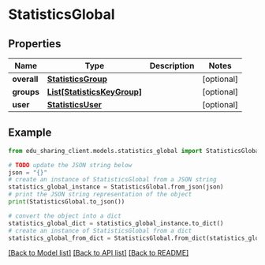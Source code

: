 # StatisticsGlobal


## Properties

Name | Type | Description | Notes
------------ | ------------- | ------------- | -------------
**overall** | [**StatisticsGroup**](StatisticsGroup.md) |  | [optional] 
**groups** | [**List[StatisticsKeyGroup]**](StatisticsKeyGroup.md) |  | [optional] 
**user** | [**StatisticsUser**](StatisticsUser.md) |  | [optional] 

## Example

```python
from edu_sharing_client.models.statistics_global import StatisticsGlobal

# TODO update the JSON string below
json = "{}"
# create an instance of StatisticsGlobal from a JSON string
statistics_global_instance = StatisticsGlobal.from_json(json)
# print the JSON string representation of the object
print(StatisticsGlobal.to_json())

# convert the object into a dict
statistics_global_dict = statistics_global_instance.to_dict()
# create an instance of StatisticsGlobal from a dict
statistics_global_from_dict = StatisticsGlobal.from_dict(statistics_global_dict)
```
[[Back to Model list]](../README.md#documentation-for-models) [[Back to API list]](../README.md#documentation-for-api-endpoints) [[Back to README]](../README.md)


